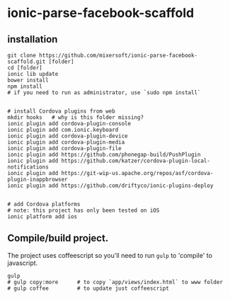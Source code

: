 # ionic-parse-facebook-scaffold

## installation
```
git clone https://github.com/mixersoft/ionic-parse-facebook-scaffold.git [folder]
cd [folder]
ionic lib update
bower install
npm install 
# if you need to run as administrator, use `sudo npm install`


# install Cordova plugins from web
mkdir hooks   # why is this folder missing?
ionic plugin add cordova-plugin-console
ionic plugin add com.ionic.keyboard
ionic plugin add cordova-plugin-device
ionic plugin add cordova-plugin-media
ionic plugin add cordova-plugin-file
ionic plugin add https://github.com/phonegap-build/PushPlugin
ionic plugin add https://github.com/katzer/cordova-plugin-local-notifications
ionic plugin add https://git-wip-us.apache.org/repos/asf/cordova-plugin-inappbrowser
ionic plugin add https://github.com/driftyco/ionic-plugins-deploy


# add Cordova platforms
# note: this project has only been tested on iOS 
ionic platform add ios
```

## Compile/build project. 
The project uses coffeescript so you'll need to run `gulp` to 'compile' to javascript.
```
gulp
# gulp copy:more      # to copy `app/views/index.html` to www folder
# gulp coffee         # to update just coffeescript
```

## Upload app to ionic.io
```
ionic upload 
```


## Add your API Keys 
Add keys to app/js/services/KEYS.coffee
- parse:      https://www.parse.com/apps
- facebook:   https://developers.facebook.com/apps, choose 'Website' app
- ionic:      https://apps.ionic.io/apps
remember to run `gulp coffee` for javascript

## Configure FacebookConnect
follow instructions here: https://github.com/ccoenraets/OpenFB

## Configure Push Notifications
for Parse.com Push Notifications, see: https://parse.com/tutorials/ios-push-notifications
*Make sure your BundleID matches the widget id in `config.xml`*

## Build and deploy for device
```
ionic build ios
ionic emulate

```


